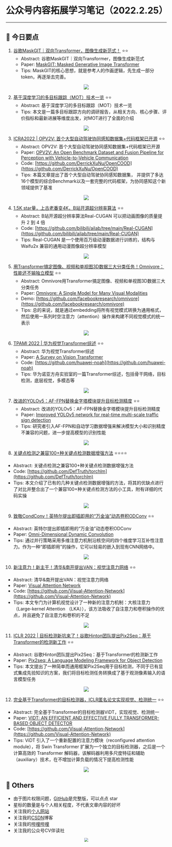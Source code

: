 # 公众号内容拓展学习笔记（2022.2.25）

------



## :paperclip:  今日要点

1. [谷歌MaskGIT｜双向Transformer，图像生成新范式！](https://mp.weixin.qq.com/s/cdkTtqUWlo8enAIQPboB5w)         :star::star:
   - Abstract: 谷歌MaskGIT｜双向Transformer，图像生成新范式
   - Paper: [MaskGIT: Masked Generative Image Transformer](https://arxiv.org/abs/2202.04200)
   - Tips:  MaskGIT的核心思想，就是参考人的作画逻辑，先生成一部分token，再逐渐去完善。

<div align=center><img src="https://mmbiz.qpic.cn/mmbiz_jpg/AzuXfeINxjWTibicIrSA0v55ZfC1oRlicl0eUBefygOg5RucZKHQZC18uqn34lcleSElbfECQJKlTGFW5jsB46dMg/640?wx_fmt=jpeg&wxfrom=5&wx_lazy=1&wx_co=1" style='zoom:100%'>
</div>


2. [基于深度学习的多目标跟踪（MOT）技术一览](https://mp.weixin.qq.com/s/bcCbMQrgrn9_uOafr0eG-A)       :star::star:
   - Abstract: 基于深度学习的多目标跟踪（MOT）技术一览
   - Tips: 本文是一篇多目标跟踪方向的调研报告，从相关方向、核心步骤、评价指标和最新进展等维度出发，对MOT进行了全面的介绍

<div align=center><img src="https://mmbiz.qpic.cn/sz_mmbiz_jpg/gYUsOT36vforIWnaTjStGSCwibYZMUtaaeVjgjzGcUzxIHt53NMiagqhHNW0SuyYrttiabYgc2ZlZhmOJDdzSjKsA/640?wx_fmt=jpeg&wxfrom=5&wx_lazy=1&wx_co=1" style='zoom:100%'>
</div>

3. [ICRA2022 | OPV2V: 首个大型自动驾驶协同感知数据集+代码框架已开源](https://mp.weixin.qq.com/s/wneW7qBJmrVT-TR3eT2UUQ)       :star::star:
   - Abstract: OPV2V: 首个大型自动驾驶协同感知数据集+代码框架已开源
   - Paper: [OPV2V: An Open Benchmark Dataset and Fusion Pipeline for Perception with Vehicle-to-Vehicle Communication](https://arxiv.org/pdf/2109.07644.pdf)
   - Code: [https://github.com/DerrickXuNu/OpenCOOD](https://github.com/DerrickXuNu/OpenCOOD)
   - Tips: 本篇文章提出了首个大型自动驾驶协同感知数据集， 并提供了多达16个模型的综合Benchmark以及一套完整的代码框架，为协同感知这个新领域提供了基准
<div align=center><img src="https://mmbiz.qpic.cn/sz_mmbiz_jpg/gYUsOT36vfpK73iaGzkIQ9T22R0FrXo0vrWic8ICYNwPJYPvzOIxp66j2ZDbD2Mpot9c9RoZwrRuD8icN8qFex5cg/640?wx_fmt=jpeg&wxfrom=5&wx_lazy=1&wx_co=1" style='zoom:100%'>
</div>



4. [1.5K star量，上古老番变4K，B站开源超分辨率算法](https://mp.weixin.qq.com/s/EF7g8cq4JmpzscDc5awzcg)       :star::star:
   - Abstract: B站开源超分辨率算法Real-CUGAN 可以把动画图像的质量提升 2 到 4 倍
   - Code: [https://github.com/bilibili/ailab/tree/main/Real-CUGAN](https://github.com/bilibili/ailab/tree/main/Real-CUGAN)
   - Tips: Real-CUGAN 是一个使用百万级动漫数据进行训练的，结构与 Waifu2x 兼容的通用动漫图像超分辨率模型

<div align=center><img src="https://mmbiz.qpic.cn/mmbiz_gif/KmXPKA19gW9uapy6kuaqGaTJpuV1aEMz8ib4bCxGf5hD6kUlAqrt4ibCbb59JCr6PDfQqbFb38bJA46egmzwlkOA/640?wx_fmt=gif&wxfrom=5&wx_lazy=1" style='zoom:100%'>
</div>



5. [用Transformer搞定图像、视频和单视图3D数据三大分类任务！Omnivore：性能还不输独立模型](https://mp.weixin.qq.com/s/j7wraR7qV4sFvJl930b5Cg)       :star::star:
   - Abstract: Omnivore用Transformer搞定图像、视频和单视图3D数据三大分类任务
   - Paper: [Omnivore: A Single Model for Many Visual Modalities](https://arxiv.org/abs/2201.08377)
   - Demo: [https://github.com/facebookresearch/omnivore](https://github.com/facebookresearch/omnivore)
   - Tips: 总的来说，就是通过embedding将所有视觉模式转换为通用格式，然后使用一系列时空注意力（attention）操作来构建不同视觉模式的统一表示

<div align=center><img src="https://mmbiz.qpic.cn/mmbiz_png/YicUhk5aAGtDbC5T81974bGJvTFEQrCkqYACAev5JYW94JicfS0gib6nMo0HRpNTlqf7MEX2w1M08HwS0oGEWU1yw/640?wx_fmt=png&wxfrom=5&wx_lazy=1&wx_co=1" style='zoom:100%'>
</div>

6. [TPAMI 2022 | 华为视觉Transformer综述](https://mp.weixin.qq.com/s/FtI5yzCuqGp2m5NhfCbxCg)       :star::star:
   - Abstract: 华为视觉Transformer综述
   - Paper: [A Survey on Vision Transformer](https://ieeexplore.ieee.org/document/9716741/)
   - Code: [https://github.com/huawei-noah](https://github.com/huawei-noah)
   - Tips: 华为诺亚方舟实验室的一篇Transformer综述，包括骨干网络，目标检测，底层视觉，多模态等

<div align=center><img src="https://mmbiz.qpic.cn/mmbiz_png/KmXPKA19gWibKKOf89p132FV0manE8VQlaDC1SsnwyWyJgHh4cCt9BTccj4tDkMmHN3NucxnSUKibWnL6r4s8Xsg/640?wx_fmt=png&wxfrom=5&wx_lazy=1&wx_co=1" style='zoom:100%'>
</div>

7. [改进的YOLOv5：AF-FPN替换金字塔模块提升目标检测精度](https://mp.weixin.qq.com/s/Vkt-wZtKi1uEwU5TuljZAw)       :star::star:
   - Abstract: 改进的YOLOv5：AF-FPN替换金字塔模块提升目标检测精度
   - Paper: [Improved YOLOv5 network for real-time multi-scale traffic sign detection](https://arxiv.org/pdf/2112.08782.pdf)
   - Tips: 研究者引入AF-FPN和自动学习数据增强来解决模型大小和识别精度不兼容的问题，进一步提高模型的识别性能

<div align=center><img src="https://mmbiz.qpic.cn/mmbiz_png/1MtnAxmWSwPWAAnYricfBdyGF2iaz3o13aNFoITGdO2Cew34ib0MOrs2ampib68iaNtibiblkS7wK6Bc84dcSszlYL2Vg/640?wx_fmt=png&wxfrom=5&wx_lazy=1&wx_co=1" style='zoom:100%'>
</div>

8. [关键点检测之兼容100+种关键点检测数据增强方法](https://mp.weixin.qq.com/s/w9zd-mt06im7B2a1-6-9tA)       :star::star::star::star:

- Abstract: 关键点检测之兼容100+种关键点检测数据增强方法
- Code: [https://github.com/DefTruth/torchlm](https://github.com/DefTruth/torchlm)
- Tips: 本文介绍了已有的几种关键点检测数据增强的方法，将其的优缺点进行了对比并整合出了一个兼容100+种关键点检测方法的小工具，附有详细的代码实操

<div align=center><img src="https://mmbiz.qpic.cn/sz_mmbiz_jpg/gYUsOT36vfpK73iaGzkIQ9T22R0FrXo0vo6fLQ5HJ9XOICwOrrP8TjvhHLMAXC4mZB6JBkCaogfXvkdTznrRejg/640?wx_fmt=jpeg&wxfrom=5&wx_lazy=1&wx_co=1" style='zoom:100%'>
</div>

9. [致敬CondConv！英特尔提出即插即用的“万金油”动态卷积ODConv](https://mp.weixin.qq.com/s/znrufZ5W2ENT0Wc0Dm-M0Q)       :star::star:

- Abstract: 英特尔提出即插即用的“万金油”动态卷积ODConv
- Paper: [Omni-Dimensional Dynamic Convolution](https://openreview.net/forum?id=DmpCfq6Mg39)
- Tips: 通过并行策略采用多维注意力机制沿核空间的四个维度学习互补性注意力。作为一种“即插即用”的操作，它可以轻易的嵌入到现有CNN网络中。

<div align=center><img src="https://mmbiz.qpic.cn/sz_mmbiz_jpg/gYUsOT36vfqq0LibuthWh0ibPvuBXhf4OfecbC1n6ib9D0CEIrlE6rfiafSoveDuspt05Zn2aq4SiaB9BtbxFSD9PJA/640?wx_fmt=jpeg&wxfrom=5&wx_lazy=1&wx_co=1" style='zoom:100%'>
</div>

10. [新注意力！新主干！清华&南开提出VAN：视觉注意力网络](https://mp.weixin.qq.com/s/cTKOZ3gODdiqpuvPGoqAmQ)       :star::star:

- Abstract: 清华&南开提出VAN：视觉注意力网络
- Paper: [Visual Attention Network](https://arxiv.org/abs/2202.09741)
- Code: [https://github.com/Visual-Attention-Network](https://github.com/Visual-Attention-Network)
- Tips: 本文专门为计算机视觉设计了一种新的注意力机制：大核注意力（Large-kernel Attention （LKA）），该方法吸收了自注意力和卷积操作的优点，并且避免了自注意力和卷积的不足

<div align=center><img src="https://mmbiz.qpic.cn/mmbiz_jpg/yNnalkXE7oVmykEaY9zu74xLFiaGmWDm0vtY1pwQcZ6CnOCtyXORicia6UNeKWbp46n04KjE1iaWN0NX1OncNHVsBQ/640?wx_fmt=jpeg&wxfrom=5&wx_lazy=1&wx_co=1" style='zoom:100%'>
</div>

11. [ICLR 2022 | 目标检测新坑来了！谷歌Hinton团队提出Pix2Seq：基于Transformer的检测新工作](https://mp.weixin.qq.com/s/nDdf0B-2HeRSICwa4BmR1Q)       :star::star:

- Abstract: 谷歌Hinton团队提出Pix2Seq：基于Transformer的检测新工作
- Paper: [Pix2seq: A Language Modeling Framework for Object Detection](https://arXiv.org/abs/2109.10852)
- Tips: 本文提出了一种简单而通用框架Pix2Seq用于目标检测，不同于已有显式集成先验知识的方案，我们将目标检测任务转换成了基于观测像素输入的语言模型任务

<div align=center><img src="https://mmbiz.qpic.cn/sz_mmbiz_jpg/gYUsOT36vfqTes2wbJibCk8XfbdpGibBMric0yklRvmPILzFzyN9CSXcRXj0VRiaNpwRTBnPllsBaOic9gkKdySBHCg/640?wx_fmt=jpeg&wxfrom=5&wx_lazy=1&wx_co=1" style='zoom:100%'>
</div>

12. [完全基于Transformer的目标检测器，ICLR匿名论文实现视觉、检测统一](https://mp.weixin.qq.com/s/CZFU7bffVJ9-tcI9T7MKFw)       :star::star:

- Abstract: 完全基于Transformer的目标检测器ViDT，实现视觉、检测统一
- Paper: [VIDT: AN EFFICIENT AND EFFECTIVE FULLY TRANSFORMER-BASED OBJECT DETECTOR](https://openreview.net/pdf?id=w4cXZDDib1H)
- Code: [https://github.com/Visual-Attention-Network](https://github.com/Visual-Attention-Network)
- Tips: ViDT 引入了一个重新配置的注意力模块（reconfigured attention module），将 Swin Transformer 扩展为一个独立的目标检测器，之后是一个计算高效的 Transformer 解码器，该解码器利用多尺度特征和辅助（auxiliary）技术，在不增加计算负载的情况下提高检测性能

<div align=center><img src="https://mmbiz.qpic.cn/mmbiz_png/KmXPKA19gW9nItLPCleibr8Toql9NE6O9ic8x7qicTDWhPgxhgRKmGujvd9dRMXoJLrEPUFUGAkApAwvLftHgqYog/640?wx_fmt=png&wxfrom=5&wx_lazy=1&wx_co=1" style='zoom:100%'>
</div>




## :paperclip:  Others

- 由于图片权限问题，[GitHub](https://github.com/xiaoxuebajie/dairly_learning)是完整版，可以点点 star
- 星标的数量是与个人相关程度，不代表文章内容的好坏
- 关注我的[个人网站](http://www.cvbds.cn/)
- 关注我的[CSDN](https://blog.csdn.net/xiaoxuebajie)博客
- 关注我的[哔哩哔哩](https://space.bilibili.com/424394389)
- 关注我的公众号CV伴读社

<div align=center><img src="https://img-blog.csdnimg.cn/202005031406335.jpg" style='zoom:80%'>
</div>